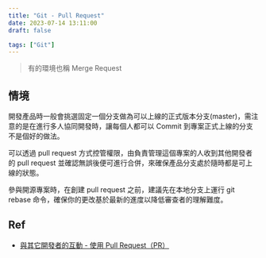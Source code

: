 ```yaml
---
title: "Git - Pull Request"
date: 2023-07-14 13:11:00
draft: false

tags: ["Git"]
---
```


> 有的環境也稱 Merge Request 

## 情境
開發產品時一般會挑選固定一個分支做為可以上線的正式版本分支(master)，需注意的是在進行多人協同開發時，讓每個人都可以 Commit 到專案正式上線的分支不是個好的做法。

可以透過 pull request 方式控管權限，由負責管理這個專案的人收到其他開發者的 pull request 並確認無誤後便可進行合併，來確保產品分支處於隨時都是可上線的狀態。

參與開源專案時，在創建 pull request 之前，建議先在本地分支上運行 git rebase 命令，確保你的更改基於最新的進度以降低審查者的理解難度。

## Ref
- [與其它開發者的互動 - 使用 Pull Request（PR）](https://gitbook.tw/chapters/github/pull-request)